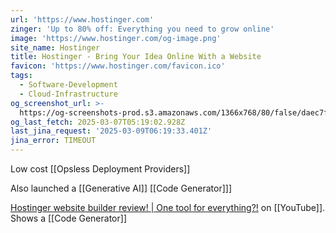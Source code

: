 ```yaml
---
url: 'https://www.hostinger.com'
zinger: 'Up to 80% off: Everything you need to grow online'
image: 'https://www.hostinger.com/og-image.png'
site_name: Hostinger
title: Hostinger - Bring Your Idea Online With a Website
favicon: 'https://www.hostinger.com/favicon.ico'
tags:
  - Software-Development
  - Cloud-Infrastructure
og_screenshot_url: >-
  https://og-screenshots-prod.s3.amazonaws.com/1366x768/80/false/daec7f23677c5fcf685596546919bd5741dea55b32145ccd76da39fb26cad04a.jpeg
og_last_fetch: 2025-03-07T05:19:02.928Z
last_jina_request: '2025-03-09T06:19:33.401Z'
jina_error: TIMEOUT
---
```




Low cost [[Opsless Deployment Providers]]

Also launched a [[Generative AI]] [[Code Generator]]]

[Hostinger website builder review! | One tool for everything?!](https://youtu.be/XgqF-I390_w?si=aLem07Yb-YcAZYrt) on [[YouTube]].  Shows a [[Code Generator]]





